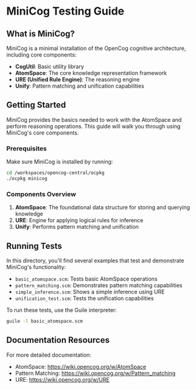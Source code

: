 # MiniCog Testing Guide

## What is MiniCog?

MiniCog is a minimal installation of the OpenCog cognitive architecture, including core components:

- **CogUtil**: Basic utility library
- **AtomSpace**: The core knowledge representation framework
- **URE (Unified Rule Engine)**: The reasoning engine
- **Unify**: Pattern matching and unification capabilities

## Getting Started

MiniCog provides the basics needed to work with the AtomSpace and perform reasoning operations. This guide will walk you through using MiniCog's core components.

### Prerequisites

Make sure MiniCog is installed by running:

```bash
cd /workspaces/opencog-central/ocpkg
./ocpkg minicog
```

### Components Overview

1. **AtomSpace**: The foundational data structure for storing and querying knowledge
2. **URE**: Engine for applying logical rules for inference
3. **Unify**: Performs pattern matching and unification

## Running Tests

In this directory, you'll find several examples that test and demonstrate MiniCog's functionality:

- `basic_atomspace.scm`: Tests basic AtomSpace operations
- `pattern_matching.scm`: Demonstrates pattern matching capabilities
- `simple_inference.scm`: Shows a simple inference using URE
- `unification_test.scm`: Tests the unification capabilities

To run these tests, use the Guile interpreter:

```bash
guile -l basic_atomspace.scm
```

## Documentation Resources

For more detailed documentation:

- AtomSpace: https://wiki.opencog.org/w/AtomSpace
- Pattern Matching: https://wiki.opencog.org/w/Pattern_matching
- URE: https://wiki.opencog.org/w/URE